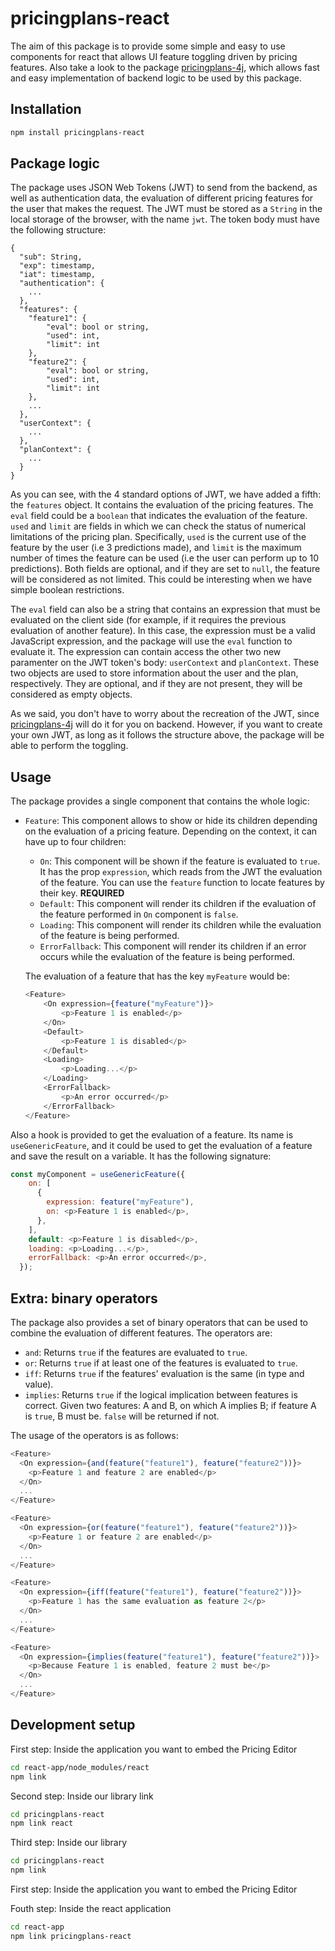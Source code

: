 # pricingplans-react

The aim of this package is to provide some simple and easy to use components for react that allows UI feature toggling driven by pricing features. Also take a look to the package [pricingplans-4j](https://github.com/Alex-GF/pricingplans-4j), which allows fast and easy implementation of backend logic to be used by this package.

## Installation

```bash
npm install pricingplans-react
```

## Package logic

The package uses JSON Web Tokens (JWT) to send from the backend, as well as authentication data, the evaluation of different pricing features for the user that makes the request. The JWT must be stored as a `String` in the local storage of the browser, with the name `jwt`. The token body must have the following structure:

```
{
  "sub": String,
  "exp": timestamp,
  "iat": timestamp,
  "authentication": {
    ...
  },
  "features": {
    "feature1": {
        "eval": bool or string,
        "used": int,
        "limit": int
    },
    "feature2": {
        "eval": bool or string,
        "used": int,
        "limit": int
    },
    ...
  },
  "userContext": {
    ...
  },
  "planContext": {
    ...
  }
}
```

As you can see, with the 4 standard options of JWT, we have added a fifth: the `features` object. It contains the evaluation of the pricing features. The `eval` field could be a `boolean` that indicates the evaluation of the feature. `used` and `limit` are fields in which we can check the status of numerical limitations of the pricing plan. Specifically, `used` is the current use of the feature by the user (i.e 3 predictions made), and `limit` is the maximum number of times the feature can be used (i.e the user can perform up to 10 predictions). Both fields are optional, and if they are set to `null`, the feature will be considered as not limited. This could be interesting when we have simple boolean restrictions.

The `eval` field can also be a string that contains an expression that must be evaluated on the client side (for example, if it requires the previous evaluation of another feature). In this case, the expression must be a valid JavaScript expression, and the package will use the `eval` function to evaluate it. The expression can contain access the other two new paramenter on the JWT token's body: `userContext` and `planContext`. These two objects are used to store information about the user and the plan, respectively. They are optional, and if they are not present, they will be considered as empty objects.

As we said, you don't have to worry about the recreation of the JWT, since [pricingplans-4j](https://github.com/Alex-GF/pricingplans-4j) will do it for you on backend. However, if you want to create your own JWT, as long as it follows the structure above, the package will be able to perform the toggling.

## Usage

The package provides a single component that contains the whole logic: 

- `Feature`: This component allows to show or hide its children depending on the evaluation of a pricing feature. Depending on the context, it can have up to four children:
    - `On`: This component will be shown if the feature is evaluated to `true`. It has the prop `expression`, which reads from the JWT the evaluation of the feature. You can use the `feature` function to locate features by their key. **REQUIRED**
    - `Default`: This component will render its children if the evaluation of the feature performed in `On` component is `false`.
    - `Loading`: This component will render its children while the evaluation of the feature is being performed.
    - `ErrorFallback`: This component will render its children if an error occurs while the evaluation of the feature is being performed.

    The evaluation of a feature that has the key `myFeature` would be:

    ```javascript
    <Feature>
        <On expression={feature("myFeature")}>
            <p>Feature 1 is enabled</p>
        </On>
        <Default>
            <p>Feature 1 is disabled</p>
        </Default>
        <Loading>
            <p>Loading...</p>
        </Loading>
        <ErrorFallback>
            <p>An error occurred</p>
        </ErrorFallback>
    </Feature>
    ```

Also a hook is provided to get the evaluation of a feature. Its name is `useGenericFeature`, and it could be used to get the evaluation of a feature and save the result on a variable. It has the following signature:

```javascript
const myComponent = useGenericFeature({
    on: [
      {
        expression: feature("myFeature"),
        on: <p>Feature 1 is enabled</p>,
      },
    ],
    default: <p>Feature 1 is disabled</p>,
    loading: <p>Loading...</p>,
    errorFallback: <p>An error occurred</p>,
  });
```

## Extra: binary operators

The package also provides a set of binary operators that can be used to combine the evaluation of different features. The operators are:

- `and`: Returns `true` if the features are evaluated to `true`.
- `or`: Returns `true` if at least one of the features is evaluated to `true`.
- `iff`: Returns `true` if the features' evaluation is the same (in type and value).
- `implies`: Returns `true` if the logical implication between features is correct. Given two features: A and B, on which A implies B; if feature A is `true`, B must be. `false` will be returned if not.

The usage of the operators is as follows:

```javascript
<Feature>
  <On expression={and(feature("feature1"), feature("feature2"))}>
    <p>Feature 1 and feature 2 are enabled</p>
  </On>
  ...
</Feature>
```

```javascript
<Feature>
  <On expression={or(feature("feature1"), feature("feature2"))}>
    <p>Feature 1 or feature 2 are enabled</p>
  </On>
  ...
</Feature>
```

```javascript
<Feature>
  <On expression={iff(feature("feature1"), feature("feature2"))}>
    <p>Feature 1 has the same evaluation as feature 2</p>
  </On>
  ...
</Feature>
```

```javascript
<Feature>
  <On expression={implies(feature("feature1"), feature("feature2"))}>
    <p>Because Feature 1 is enabled, feature 2 must be</p>
  </On>
  ...
</Feature>
```

## Development setup

First step: Inside the application you want to embed the Pricing Editor

```sh
cd react-app/node_modules/react
npm link
```

Second step: Inside our library link

```sh
cd pricingplans-react
npm link react
```

Third step: Inside our library

```sh
cd pricingplans-react
npm link
```

First step: Inside the application you want to embed the Pricing Editor

Fouth step: Inside the react application

```sh
cd react-app
npm link pricingplans-react
```
